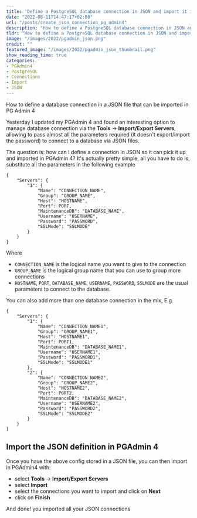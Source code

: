 ```yaml
---
title: 'Define a PostgreSQL database connection in JSON and import it in PGAdmin 4'
date: "2022-08-11T14:47:17+02:00"
url: "/posts/create_json_connection_pg_admin4"
description: "How to define a PostgreSQL database connection in JSON and import it in PGAdmin 4"
tldr: "How to define a PostgreSQL database connection in JSON and import it in PGAdmin 4"
image: "/images/2022/pgadmin_json.png"
credit: ""
featured_image: "/images/2022/pgadmin_json_thumbnail.png"
show_reading_time: true
categories:
- PGAdmin4
- PostgreSQL
- Connections
- Import
- JSON
---
```


How to define a database connection in a JSON file that can be imported in PG Admin 4
<!--more-->

Yesterday I updated my PGAdmin 4 and found an interesting option to manage database connection via the **Tools** -> **Import/Export Servers**, allowing to pass almost all the parameters required (it doesn't export/import the password) to connect to a database via JSON files.

The question is: how can I define a connection in JSON so it can pick it up and imported in PGAdmin 4? It's actually pretty simple, all you have to do is, substitute all the parameters in the following example

```
{
    "Servers": {
        "1": {
            "Name": "CONNECTION_NAME",
            "Group": "GROUP_NAME",
            "Host": "HOSTNAME",
            "Port": PORT,
            "MaintenanceDB": "DATABASE_NAME",
            "Username": "USERNAME",
            "Password": "PASSWORD",
            "SSLMode": "SSLMODE"
        }
    }
}
```

Where

* `CONNECTION_NAME` is the logical name you want to give to the connection
* `GROUP_NAME` is the logical group name that you can use to group more connections
* `HOSTNAME`, `PORT`, `DATABASE_NAME`, `USERNAME`, `PASSWORD`, `SSLMODE` are the usual parameters to connect to the database.

You can also add more than one database connection in the mix, E.g.

```
{
    "Servers": {
        "1": {
            "Name": "CONNECTION_NAME1",
            "Group": "GROUP_NAME1",
            "Host": "HOSTNAME1",
            "Port": PORT1,
            "MaintenanceDB": "DATABASE_NAME1",
            "Username": "USERNAME1",
            "Password": "PASSWORD1",
            "SSLMode": "SSLMODE1"
        },
        "2": {
            "Name": "CONNECTION_NAME2",
            "Group": "GROUP_NAME2",
            "Host": "HOSTNAME2",
            "Port": PORT2,
            "MaintenanceDB": "DATABASE_NAME2",
            "Username": "USERNAME2",
            "Password": "PASSWORD2",
            "SSLMode": "SSLMODE2"
        }
    }
}
```

## Import the JSON definition in PGAdmin 4

Once you have the above config stored in a JSON file, you can then import in PGAdmin4 with:

* select **Tools** -> **Import/Export Servers**
* select **Import**
* select the connections you want to import and click on **Next**
* click on **Finish**

And done! you imported all your JSON connections